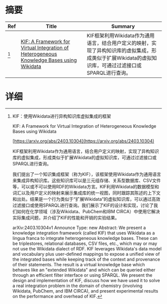 # 摘要

| Ref | Title | Summary |
| --- | --- | --- |
| [^1] | [KIF: A Framework for Virtual Integration of Heterogeneous Knowledge Bases using Wikidata](https://arxiv.org/abs/2403.10304) | KIF框架利用Wikidata作为通用语言，结合用户定义的映射，实现了异构知识库的虚拟集成，形成类似于扩展Wikidata的虚拟知识库，可通过过滤接口或SPARQL进行查询。 |

# 详细

[^1]: KIF：使用Wikidata进行异构知识库虚拟集成的框架

    KIF: A Framework for Virtual Integration of Heterogeneous Knowledge Bases using Wikidata

    [https://arxiv.org/abs/2403.10304](https://arxiv.org/abs/2403.10304)

    KIF框架利用Wikidata作为通用语言，结合用户定义的映射，实现了异构知识库的虚拟集成，形成类似于扩展Wikidata的虚拟知识库，可通过过滤接口或SPARQL进行查询。

    

    我们提出了一个知识集成框架（称为KIF），该框架使用Wikidata作为通用语言来集成异构知识库。这些知识库可以是三元组存储、关系型数据库、CSV文件等，可以或不可以使用RDF的Wikidata方言。KIF利用Wikidata的数据模型和词汇以及用户定义的映射来展示集成库的统一视图，同时跟踪其陈述的上下文和出处。结果是一个行为类似于“扩展Wikidata”的虚拟知识库，可以通过高效过滤接口或使用SPARQL进行查询。我们展示了KIF的设计和实现，讨论了我们如何在化学领域（涉及Wikidata、PubChem和IBM CIRCA）中使用它解决实际集成问题，并介绍了KIF的性能和开销的实验结果。

    arXiv:2403.10304v1 Announce Type: new  Abstract: We present a knowledge integration framework (called KIF) that uses Wikidata as a lingua franca to integrate heterogeneous knowledge bases. These can be triplestores, relational databases, CSV files, etc., which may or may not use the Wikidata dialect of RDF. KIF leverages Wikidata's data model and vocabulary plus user-defined mappings to expose a unified view of the integrated bases while keeping track of the context and provenance of their statements. The result is a virtual knowledge base which behaves like an "extended Wikidata" and which can be queried either through an efficient filter interface or using SPARQL. We present the design and implementation of KIF, discuss how we have used it to solve a real integration problem in the domain of chemistry (involving Wikidata, PubChem, and IBM CIRCA), and present experimental results on the performance and overhead of KIF.
    

